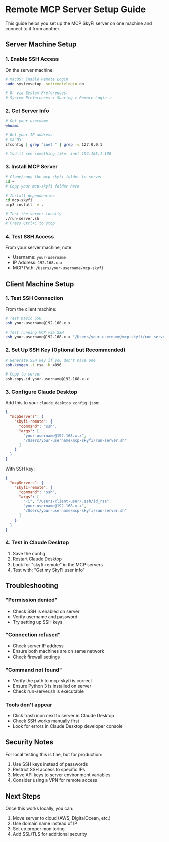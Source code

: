 # Remote MCP Server Setup Guide

This guide helps you set up the MCP SkyFi server on one machine and connect to it from another.

## Server Machine Setup

### 1. Enable SSH Access

On the server machine:
```bash
# macOS: Enable Remote Login
sudo systemsetup -setremotelogin on

# Or via System Preferences:
# System Preferences > Sharing > Remote Login ✓
```

### 2. Get Server Info

```bash
# Get your username
whoami

# Get your IP address
# macOS:
ifconfig | grep "inet " | grep -v 127.0.0.1

# You'll see something like: inet 192.168.1.100
```

### 3. Install MCP Server

```bash
# Clone/copy the mcp-skyfi folder to server
cd ~
# Copy your mcp-skyfi folder here

# Install dependencies
cd mcp-skyfi
pip3 install -e .

# Test the server locally
./run-server.sh
# Press Ctrl+C to stop
```

### 4. Test SSH Access

From your server machine, note:
- Username: `your-username`
- IP Address: `192.168.x.x`
- MCP Path: `/Users/your-username/mcp-skyfi`

## Client Machine Setup

### 1. Test SSH Connection

From the client machine:
```bash
# Test basic SSH
ssh your-username@192.168.x.x

# Test running MCP via SSH
ssh your-username@192.168.x.x "/Users/your-username/mcp-skyfi/run-server.sh"
```

### 2. Set Up SSH Key (Optional but Recommended)

```bash
# Generate SSH key if you don't have one
ssh-keygen -t rsa -b 4096

# Copy to server
ssh-copy-id your-username@192.168.x.x
```

### 3. Configure Claude Desktop

Add this to your `claude_desktop_config.json`:

```json
{
  "mcpServers": {
    "skyfi-remote": {
      "command": "ssh",
      "args": [
        "your-username@192.168.x.x",
        "/Users/your-username/mcp-skyfi/run-server.sh"
      ]
    }
  }
}
```

With SSH key:
```json
{
  "mcpServers": {
    "skyfi-remote": {
      "command": "ssh",
      "args": [
        "-i", "/Users/client-user/.ssh/id_rsa",
        "your-username@192.168.x.x",
        "/Users/your-username/mcp-skyfi/run-server.sh"
      ]
    }
  }
}
```

### 4. Test in Claude Desktop

1. Save the config
2. Restart Claude Desktop
3. Look for "skyfi-remote" in the MCP servers
4. Test with: "Get my SkyFi user info"

## Troubleshooting

### "Permission denied"
- Check SSH is enabled on server
- Verify username and password
- Try setting up SSH keys

### "Connection refused"
- Check server IP address
- Ensure both machines are on same network
- Check firewall settings

### "Command not found"
- Verify the path to mcp-skyfi is correct
- Ensure Python 3 is installed on server
- Check run-server.sh is executable

### Tools don't appear
- Click trash icon next to server in Claude Desktop
- Check SSH works manually first
- Look for errors in Claude Desktop developer console

## Security Notes

For local testing this is fine, but for production:
1. Use SSH keys instead of passwords
2. Restrict SSH access to specific IPs
3. Move API keys to server environment variables
4. Consider using a VPN for remote access

## Next Steps

Once this works locally, you can:
1. Move server to cloud (AWS, DigitalOcean, etc.)
2. Use domain name instead of IP
3. Set up proper monitoring
4. Add SSL/TLS for additional security